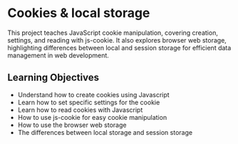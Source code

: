# Cookies & local storage
This project teaches JavaScript cookie manipulation, covering creation, settings, and reading with js-cookie. It also explores browser web storage, highlighting differences between local and session storage for efficient data management in web development.

## Learning Objectives
- Understand how to create cookies using Javascript
- Learn how to set specific settings for the cookie
- Learn how to read cookies with Javascript
- How to use js-cookie for easy cookie manipulation
- How to use the browser web storage
- The differences between local storage and session storage